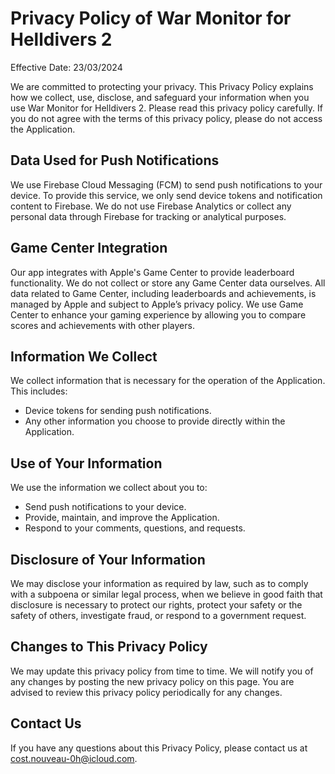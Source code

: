 # Privacy Policy of War Monitor for Helldivers 2

Effective Date: 23/03/2024

We are committed to protecting your privacy. This Privacy Policy explains how we collect, use, disclose, and safeguard your information when you use War Monitor for Helldivers 2. Please read this privacy policy carefully. If you do not agree with the terms of this privacy policy, please do not access the Application.

## Data Used for Push Notifications

We use Firebase Cloud Messaging (FCM) to send push notifications to your device. To provide this service, we only send device tokens and notification content to Firebase. We do not use Firebase Analytics or collect any personal data through Firebase for tracking or analytical purposes.

## Game Center Integration

Our app integrates with Apple's Game Center to provide leaderboard functionality. We do not collect or store any Game Center data ourselves. All data related to Game Center, including leaderboards and achievements, is managed by Apple and subject to Apple’s privacy policy. We use Game Center to enhance your gaming experience by allowing you to compare scores and achievements with other players.

## Information We Collect

We collect information that is necessary for the operation of the Application. This includes:

- Device tokens for sending push notifications.
- Any other information you choose to provide directly within the Application.

## Use of Your Information

We use the information we collect about you to:

- Send push notifications to your device.
- Provide, maintain, and improve the Application.
- Respond to your comments, questions, and requests.

## Disclosure of Your Information

We may disclose your information as required by law, such as to comply with a subpoena or similar legal process, when we believe in good faith that disclosure is necessary to protect our rights, protect your safety or the safety of others, investigate fraud, or respond to a government request.

## Changes to This Privacy Policy

We may update this privacy policy from time to time. We will notify you of any changes by posting the new privacy policy on this page. You are advised to review this privacy policy periodically for any changes.

## Contact Us

If you have any questions about this Privacy Policy, please contact us at cost.nouveau-0h@icloud.com.
